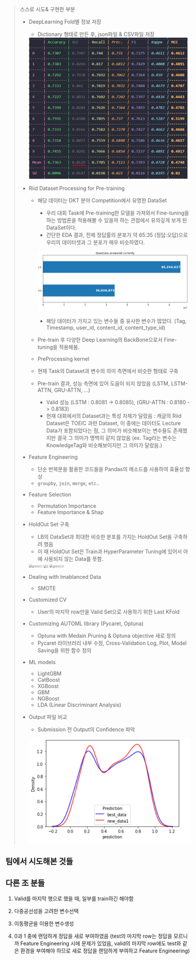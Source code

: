 > 스스로 시도& 구현한 부분
>
> - DeepLearning Fold별 정보 저장
>   - Dictionary 형태로 만든 후, json파일 & CSV파일 저장
>   
>   <img src="%EC%B5%9C%EC%A2%85%ED%9A%8C%EA%B3%A0%EB%A1%9D_%EB%9E%A9%EC%97%85%EB%A6%AC%ED%8F%AC%ED%8A%B8.assets/image-20210616160506264.png" alt="image-20210616160506264" style="zoom:50%;" />
>   
> - Riid Dataset Processing for Pre-training
>   - 해당 데이터는 DKT 분야 Competition에서 유명한 DataSet
>     - 우리 대회 Task에 Pre-training한 모델을 가져와서 Fine-tuning을 하는 방법론을 적용해볼 수 있을까 하는 관점에서 유의깊게 보게 된 DataSet이다.
>     - 간단한 EDA 결과, 전체 정답률의 분포가 약 65:35 (정답:오답)으로 우리의 데이터셋과 그 분포가 매우 비슷하였다.
>     
>     ![image-20210616154602924](%EC%B5%9C%EC%A2%85%ED%9A%8C%EA%B3%A0%EB%A1%9D_%EB%9E%A9%EC%97%85%EB%A6%AC%ED%8F%AC%ED%8A%B8.assets/image-20210616154602924.png)
>     
>     - 해당 데이터가 가지고 있는 변수들 중 유사한 변수가 많았다. (Tag, Timestamp, user_id, content_id, content_type_id)
>     
>   - Pre-train 후 다양한 Deep Learning의 BackBone으로서 Fine-tuning을 적용해봄.
>   
>   - PreProcessing kernel
>   
>   - 현재 Task의 Dataset과 변수의 의미 측면에서 비슷한 형태로 구축
>   
>   - Pre-train 결과, 성능 측면에 있어 도움이 되지 않았음 (LSTM, LSTM-ATTN, GRU-ATTN, ...)
>     
>     - Valid 성능 (LSTM : 0.8081 -> 0.8085), (GRU-ATTN : 0.8180 -> 0.8183)
>     - 현재 대회에서의 Dataset과는 특성 자체가 달랐음 : 캐글의 Riid Dataset은 TOEIC 과련 Dataset, 이 중에는 데이터도 Lecture Data가 포함되었다는 점, 그 의미가 비슷해보이는 변수들도 존재했지만 결국 그 의미가 명백히 같지 않았음 (ex. Tag라는 변수는 KnowledgeTag와 비슷해보이지만 그 의미가 달랐음.)
>   
> - Feature Engineering
>   - 단순 반복문을 활용한 코드들을 Pandas의 메소드를 사용하여 효율성 향상
>   - `groupby`, `join`, `merge`, `etc`..
>   
> - Feature Selection
>   - Permutation Importance
>   - Feature Importance & Shap
>
> - HoldOut Set 구축
>   - LB의 DataSet과 최대한 비슷한 분포를 가지는 HoldOut Set을 구축하려 했음
>   - 이 때 HoldOut Set은 Train과 HyperParameter Tuning에 있어서 아예 사용되지 않는 Data를 뜻함.
>   
>   <img src="https://user-images.githubusercontent.com/63627253/120486724-46a94d80-c3f0-11eb-8ece-485545de70ac.JPG" alt="슬라이드1" style="zoom: 50%;" />
>   
>   <img src="https://user-images.githubusercontent.com/63627253/120491140-f502c200-c3f3-11eb-87b2-11ddb1d5b350.jpg" alt="2" style="zoom:50%;" />
>   
>   <img src="https://user-images.githubusercontent.com/63627253/120486743-4a3cd480-c3f0-11eb-819f-c44736e0bca4.JPG" alt="슬라이드3" style="zoom:50%;" />
>   
> - Dealing with Imablanced Data
>   - SMOTE
>   
>   
>   
> - Customized CV
>   - User의 마지막 row만을 Valid Set으로 사용하기 위한 Last KFold
>   
> - Customizing AUTOML library (Pycaret, Optuna)
>   - Optuna with Medain Pruning & Optuna objective 새로 정의
>   - Pycaret 라이브러리 내부 수정, Cross-Validation Log, Plot, Model Saving을 위한 함수 정의
>   
> - ML models
>   - LightGBM
>   - CatBoost
>   - XGBoost
>   - GBM
>   - NGBoost
>   - LDA (Linear Discriminant Analysis)
>   
> - Output 파일 비교
>
>   - Submission 전 Output의 Confidence 파악
>
>   ![image-20210616155153320](%EC%B5%9C%EC%A2%85%ED%9A%8C%EA%B3%A0%EB%A1%9D_%EB%9E%A9%EC%97%85%EB%A6%AC%ED%8F%AC%ED%8A%B8.assets/image-20210616155153320.png)







## 팀에서 시도해본 것들





## 다른 조 분들

1. Valid를 마지막 행으로 했을 때, 일부를 train하긴 해야함

2. 다중공선성을 고려한 변수선택

3. 이동평균을 이용한 변수생성

4. 0과 1 중에 랜덤하게 정답을 새로 부여하였음 (test의 마지막 row는 정답을 모르니까 Feature Engineering 시에 문제가 있었음, valid의 마지막 row에도 test와 같은 환경을 부여해야 하므로 새로 정답을 랜덤하게 부여하고 Feature Engineering)
